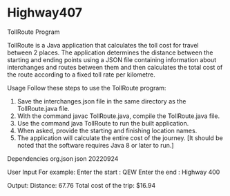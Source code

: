 # Highway407

TollRoute Program

TollRoute is a Java application that calculates the toll cost for travel between 2 places. The application determines the distance between the starting and ending points using a JSON file containing information about interchanges and routes between them and then calculates the total cost of the route according to a fixed toll rate per kilometre.



Usage
Follow these steps to use the TollRoute program:

1. Save the interchanges.json file in the same directory as the TollRoute.java file.
2. With the command javac TollRoute.java, compile the TollRoute.java file.
3. Use the command java TollRoute to run the built application.
4. When asked, provide the starting and finishing location names.
5. The application will calculate the entire cost of the journey.
[It should be noted that the software requires Java 8 or later to run.]



Dependencies
<dependency>
    <groupId>org.json</groupId>
    <artifactId>json</artifactId>
    <version>20220924</version>
</dependency>



User Input
For example:
Enter the start : QEW 
Enter the end : Highway 400

Output:
Distance: 67.76 
Total cost of the trip: $16.94

